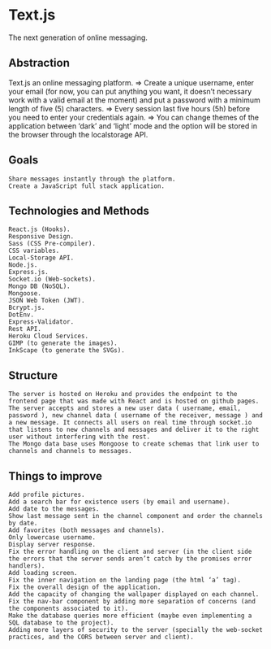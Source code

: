 # Text.js
The next generation of online messaging.

## Abstraction
  Text.js an online messaging platform.
	=> Create a unique username, enter your email (for now, you can put anything you want, it doesn’t necessary work with a valid email at the moment) and put a password with a minimum length of five (5) characters.
	=> Every session last five hours (5h) before you need to enter your credentials again.
	=> You can change themes of the application between ‘dark’ and ‘light’ mode and the option will be stored in the browser through the localstorage API.

## Goals
	Share messages instantly through the platform.
	Create a JavaScript full stack application.
  
## Technologies and Methods
	React.js (Hooks).
	Responsive Design.
	Sass (CSS Pre-compiler).
	CSS variables.
	Local-Storage API.
	Node.js.
	Express.js.
	Socket.io (Web-sockets).
	Mongo DB (NoSQL).
	Mongoose.
	JSON Web Token (JWT).
	Bcrypt.js.
	DotEnv.
	Express-Validator.
	Rest API.
	Heroku Cloud Services.
	GIMP (to generate the images).
	InkScape (to generate the SVGs).
  
## Structure
	The server is hosted on Heroku and provides the endpoint to the frontend page that was made with React and is hosted on github pages.
	The server accepts and stores a new user data ( username, email, password ), new channel data ( username of the receiver, message ) and a new message. It connects all users on real time through socket.io that listens to new channels and messages and deliver it to the right user without interfering with the rest.
	The Mongo data base uses Mongoose to create schemas that link user to channels and channels to messages.
  
## Things to improve
    Add profile pictures.
    Add a search bar for existence users (by email and username).
    Add date to the messages.
    Show last message sent in the channel component and order the channels by date.
    Add favorites (both messages and channels).
    Only lowercase username.
    Display server response.
    Fix the error handling on the client and server (in the client side the errors that the server sends aren’t catch by the promises error handlers).
    Add loading screen.
    Fix the inner navigation on the landing page (the html ‘a’ tag).
    Fix the overall design of the application.
    Add the capacity of changing the wallpaper displayed on each channel.
    Fix the nav-bar component by adding more separation of concerns (and the components associated to it).
    Make the database queries more efficient (maybe even implementing a SQL database to the project).
    Adding more layers of security to the server (specially the web-socket practices, and the CORS between server and client).
